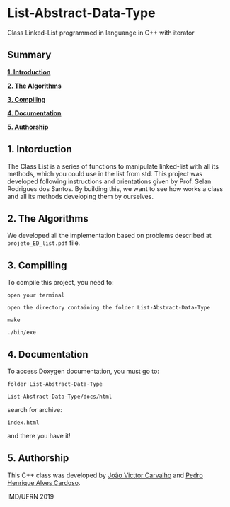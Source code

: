 # List-Abstract-Data-Type
Class Linked-List programmed in languange in C++ with iterator

## Summary

**[1. Introduction](#1-introduction)**

**[2. The Algorithms](#2-the-algorithms)**

**[3. Compiling](#3-compiling)**

**[4. Documentation](#4-documentation)**

**[5. Authorship](#5-authorship)**

## 1. Intorduction

The Class List is a series of functions to manipulate linked-list with all its methods, which you could use in the list from std.
This project was developed following instructions and orientations given by Prof. Selan Rodrigues dos Santos.
By building this, we want to see how works a class and all its methods developing them by ourselves.

## 2. The Algorithms

We developed all the implementation based on problems described at `projeto_ED_list.pdf` file.

## 3. Compilling

To compile this project, you need to:

`open your terminal`

`open the directory containing the folder List-Abstract-Data-Type`

`make`

`./bin/exe`

## 4. Documentation

To access Doxygen documentation, you must go to:

`folder List-Abstract-Data-Type`

`List-Abstract-Data-Type/docs/html`

search for archive:

`index.html`

and there you have it!

## 5. Authorship

This C++ class was developed by [João Victtor Carvalho](https://github.com/carvs10) and [Pedro Henrique Alves Cardoso](https://github.com/pedrocardoso5).

IMD/UFRN 2019
